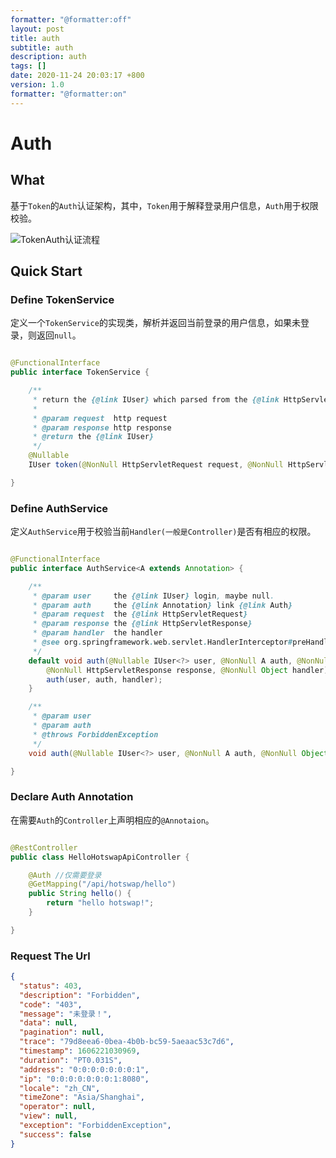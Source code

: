 ```yaml
---
formatter: "@formatter:off"
layout: post 
title: auth 
subtitle: auth 
description: auth 
tags: []
date: 2020-11-24 20:03:17 +800 
version: 1.0 
formatter: "@formatter:on"
---
```


# Auth

## What

基于`Token`的`Auth`认证架构，其中，`Token`用于解释登录用户信息，`Auth`用于权限校验。

![TokenAuth认证流程](http://assets.processon.com/chart_image/5fbcf4970791294615614d02.png)

## Quick Start

### Define TokenService

定义一个`TokenService`的实现类，解析并返回当前登录的用户信息，如果未登录，则返回`null`。

```java

@FunctionalInterface
public interface TokenService {

    /**
     * return the {@link IUser} which parsed from the {@link HttpServletRequest}.
     *
     * @param request  http request
     * @param response http response
     * @return the {@link IUser}
     */
    @Nullable
    IUser token(@NonNull HttpServletRequest request, @NonNull HttpServletResponse response);

}
```

### Define AuthService

定义`AuthService`用于校验当前`Handler(一般是Controller)`是否有相应的权限。

```java

@FunctionalInterface
public interface AuthService<A extends Annotation> {

    /**
     * @param user     the {@link IUser} login, maybe null.
     * @param auth     the {@link Annotation} link {@link Auth}
     * @param request  the {@link HttpServletRequest}
     * @param response the {@link HttpServletResponse}
     * @param handler  the handler
     * @see org.springframework.web.servlet.HandlerInterceptor#preHandle(HttpServletRequest, HttpServletResponse, Object)
     */
    default void auth(@Nullable IUser<?> user, @NonNull A auth, @NonNull HttpServletRequest request,
        @NonNull HttpServletResponse response, @NonNull Object handler) {
        auth(user, auth, handler);
    }

    /**
     * @param user
     * @param auth
     * @throws ForbiddenException
     */
    void auth(@Nullable IUser<?> user, @NonNull A auth, @NonNull Object handler);

}
```

### Declare Auth Annotation

在需要`Auth`的`Controller`上声明相应的`@Annotaion`。

```java

@RestController
public class HelloHotswapApiController {

    @Auth //仅需要登录
    @GetMapping("/api/hotswap/hello")
    public String hello() {
        return "hello hotswap!";
    }

}
```

### Request The Url

```json
{
  "status": 403,
  "description": "Forbidden",
  "code": "403",
  "message": "未登录！",
  "data": null,
  "pagination": null,
  "trace": "79d8eea6-0bea-4b0b-bc59-5aeaac53c7d6",
  "timestamp": 1606221030969,
  "duration": "PT0.031S",
  "address": "0:0:0:0:0:0:0:1",
  "ip": "0:0:0:0:0:0:0:1:8080",
  "locale": "zh_CN",
  "timeZone": "Asia/Shanghai",
  "operator": null,
  "view": null,
  "exception": "ForbiddenException",
  "success": false
}
```
